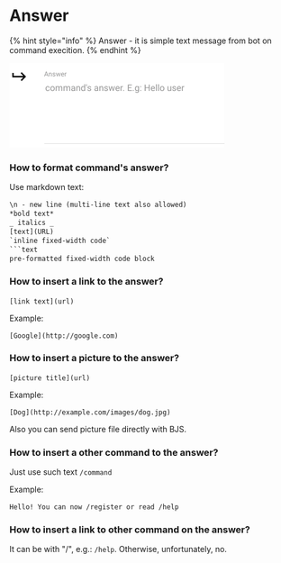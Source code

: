 # Answer

{% hint style="info" %}
Answer - it is simple text message from bot on command execition.
{% endhint %}

![Answer can be modified on command editing ](../.gitbook/assets/image%20%2828%29.png)

### How to format command's answer?

Use markdown text:

```text
\n - new line (multi-line text also allowed)
*bold text*
_ italics _
[text](URL)
`inline fixed-width code`
```text
pre-formatted fixed-width code block
```



### How to insert a link to the answer?

```text
[link text](url)
```

Example:

```text
[Google](http://google.com)
```



### How to insert a picture to the answer?

```text
[picture title](url)
```

Example:

```text
[Dog](http://example.com/images/dog.jpg)
```

Also you can send picture file directly with BJS.



### How to insert a other command to the answer?

Just use such text `/command`

Example:

```text
Hello! You can now /register or read /help
```

### How to insert a link to other command on the answer?

It can be with "/", e.g.: `/help`. Otherwise, unfortunately, no.

